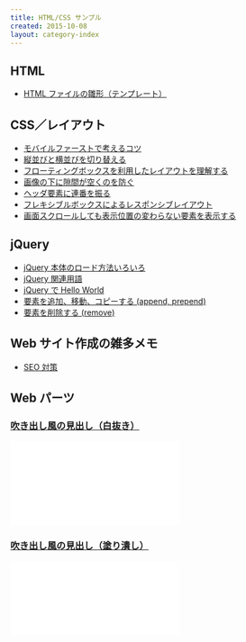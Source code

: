 ```yaml
---
title: HTML/CSS サンプル
created: 2015-10-08
layout: category-index
---
```


HTML
----
* [HTML ファイルの雛形（テンプレート）](html/template.html)

CSS／レイアウト
----
* [モバイルファーストで考えるコツ](mobile-first.html)
* [縦並びと横並びを切り替える](vertical-and-horizontal.html)
* [フローティングボックスを利用したレイアウトを理解する](floating-box.html)
* [画像の下に隙間が空くのを防ぐ](remove-margin-of-image.html)
* [ヘッダ要素に連番を振る](number-header.html)
* [フレキシブルボックスによるレスポンシブレイアウト](flexible-box.html)
* [画面スクロールしても表示位置の変わらない要素を表示する](fixed-position.html)

jQuery
----
* [jQuery 本体のロード方法いろいろ](jquery/load-jquery.html)
* [jQuery 関連用語](jquery/terms.html)
* [jQuery で Hello World](jquery/hello-world.html)
* [要素を追加、移動、コピーする (append, prepend)](jquery/add-element.html)
* [要素を削除する (remove)](jquery/remove-element.html)

Web サイト作成の雑多メモ
----
* [SEO 対策](seo.html)


Web パーツ
----

### [吹き出し風の見出し（白抜き）](http://jsfiddle.net/maku77/dxz2havs/)

<iframe height="150" src="//jsfiddle.net/maku77/dxz2havs/embedded/result/" frameborder="0"></iframe>

### [吹き出し風の見出し（塗り潰し）](http://jsfiddle.net/maku77/j4zbp0w4/)

<iframe height="130" src="//jsfiddle.net/maku77/j4zbp0w4/embedded/result/" frameborder="0"></iframe>

